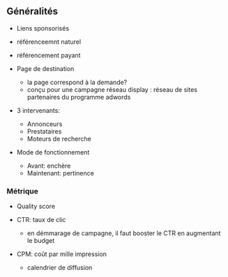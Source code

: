 
## Généralités
  - Liens sponsorisés
  - référenceemnt naturel
  - référencement payant
  - Page de destination
    - la page correspond à la demande?
    - conçu pour une campagne
  réseau display : réseau de sites partenaires du programme adwords
  - 3 intervenants:
    - Annonceurs
    - Prestataires
    - Moteurs de recherche

  - Mode de fonctionnement
    - Avant: enchère
    - Maintenant: pertinence

### Métrique

  - Quality score
  - CTR: taux de clic
    - en démmarage de campagne, il faut booster le CTR en augmentant le budget
  - CPM: coût par mille impression

    - calendrier de diffusion
